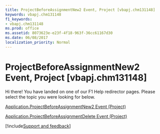 ```yaml
---
title: ProjectBeforeAssignmentNew2 Event, Project [vbapj.chm131148]
keywords: vbapj.chm131148
f1_keywords:
- vbapj.chm131148
ms.prod: office
ms.assetid: 8073623e-e23f-4f18-963f-36cc61167d30
ms.date: 06/08/2017
localization_priority: Normal
---
```



# ProjectBeforeAssignmentNew2 Event, Project [vbapj.chm131148]

Hi there! You have landed on one of our F1 Help redirector pages. Please select the topic you were looking for below.

[Application.ProjectBeforeAssignmentNew2 Event (Project)](https://msdn.microsoft.com/library/9e2f3358-325e-53b9-3da6-5323482e2a47%28Office.15%29.aspx)

[Application.ProjectBeforeAssignmentDelete Event (Project)](https://msdn.microsoft.com/library/f0db513e-3dec-e9d6-8385-ac0117e8f28e%28Office.15%29.aspx)

[!include[Support and feedback](~/includes/feedback-boilerplate.md)]
